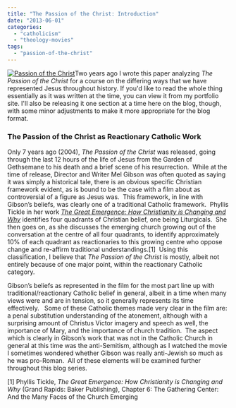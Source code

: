 ```yaml
---
title: "The Passion of the Christ: Introduction"
date: "2013-06-01"
categories: 
  - "catholicism"
  - "theology-movies"
tags: 
  - "passion-of-the-christ"
---
```


[![Passion of the Christ](images/passion-of-the-christ.jpg)](http://www.anabaptistredux.com/wp-content/uploads/2013/05/passion-of-the-christ.jpg)Two years ago I wrote this paper analyzing _The Passion of the Christ_ for a course on the differing ways that we have represented Jesus throughout history. If you'd like to read the whole thing essentially as it was written at the time, you can view it from my portfolio site. I'll also be releasing it one section at a time here on the blog, though, with some minor adjustments to make it more appropriate for the blog format.

### The Passion of the Christ as Reactionary Catholic Work

Only 7 years ago (2004), _The Passion of the Christ_ was released, going through the last 12 hours of the life of Jesus from the Garden of Gethsemane to his death and a brief scene of his resurrection.  While at the time of release, Director and Writer Mel Gibson was often quoted as saying it was simply a historical tale, there is an obvious specific Christian framework evident, as is bound to be the case with a film about as controversial of a figure as Jesus was.  This framework, in line with Gibson’s beliefs, was clearly one of a traditional Catholic framework.  Phyllis Tickle in her work [_The Great Emergence: How Christianity is Changing and Why_](http://anabaptistredux.com/the-great-emergence-how-christianity-is-changing-and-why-by-phyllis-tickle/ "The Great Emergence: How Christianity is Changing and Why by Phyllis Tickle") identifies four quadrants of Christian belief, one being Liturgicals.  She then goes on, as she discusses the emerging church growing out of the conversation at the centre of all four quadrants, to identify approximately 10% of each quadrant as reactionaries to this growing centre who oppose change and re-affirm traditional understandings.\[1\]  Using this classification, I believe that _The Passion of the Christ_ is mostly, albeit not entirely because of one major point, within the reactionary Catholic category.

<!--more-->Gibson’s beliefs as represented in the film for the most part line up with traditional/reactionary Catholic belief in general, albeit in a time when many views were and are in tension, so it generally represents its time effectively.   Some of these Catholic themes made very clear in the film are: a penal substitution understanding of the atonement, although with a surprising amount of Christus Victor imagery and speech as well, the importance of Mary, and the importance of church tradition.  The aspect which is clearly in Gibson’s work that was not in the Catholic Church in general at this time was the anti-Semitism, although as I watched the movie I sometimes wondered whether Gibson was really anti-Jewish so much as he was pro-Roman.  All of these elements will be examined further throughout this blog series.

\[1\] Phyllis Tickle, _The Great Emergence: How Christianity is Changing and Why_ (Grand Rapids: Baker Publishing), Chapter 6: The Gathering Center: And the Many Faces of the Church Emerging
